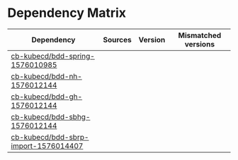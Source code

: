# Dependency Matrix

Dependency | Sources | Version | Mismatched versions
---------- | ------- | ------- | -------------------
[cb-kubecd/bdd-spring-1576010985](https://github.com/cb-kubecd/bdd-spring-1576010985.git) |  | []() | 
[cb-kubecd/bdd-nh-1576012144](https://github.com/cb-kubecd/bdd-nh-1576012144.git) |  | []() | 
[cb-kubecd/bdd-gh-1576012144](https://github.com/cb-kubecd/bdd-gh-1576012144.git) |  | []() | 
[cb-kubecd/bdd-sbhg-1576012144](https://github.com/cb-kubecd/bdd-sbhg-1576012144.git) |  | []() | 
[cb-kubecd/bdd-sbrp-import-1576014407](https://github.com/cb-kubecd/bdd-sbrp-import-1576014407.git) |  | []() | 
